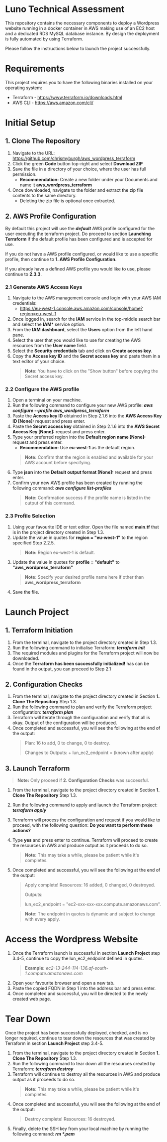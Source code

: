 # Luno Technical Assessment

This repository contains the necessary components to deploy a Wordpress website running in a docker container in AWS making use of an EC2 host and a dedicated RDS MySQL database instance.  By design the deployment is fully automated by using Terraform.

Please follow the instructions below to launch the project successfully.

# Requirements
This project requires you to have the following binaries installed on your operating system:
* Terraform - https://www.terraform.io/downloads.html
* AWS CLI - https://aws.amazon.com/cli/

# Initial Setup

## 1. Clone The Repository

1. Navigate to the URL: https://github.com/chrismyburgh/aws_wordpress_terraform
2. Click the green **Code** button top-right and select **Download ZIP**
3. Save the file in a directory of your choice, where the user has full permission. 
	* **Recommendation:**  Create a new folder under your Documents and name it **aws_wordpress_terraform**
4. Once downloaded, navigate to the folder and extract the zip file contents to the same directory.
	* Deleting the zip file is optional once extracted.

## 2. AWS Profile Configuration

By default this project will use the ***default*** AWS profile configured for the user executing the terraform project.  Do proceed to section **Launching Terraform** if the default profile has been configured and is accepted for use.

If you do not have a AWS profile configured, or would like to use a specific profile, then continue to **1. AWS Profile Configuration**.

If you already have a defined AWS profile you would like to use, please continue to **2.3.3**.

### 2.1 Generate AWS Access Keys

1. Navigate to the AWS management console and login with your AWS IAM credentials:
	* https://eu-west-1.console.aws.amazon.com/console/home?region=eu-west-1
2. Once logged in,  search for the **IAM** service in the top-middle search bar and select the **IAM*** service option.
3. From the **IAM dashboard**, select the **Users** option from the left hand pane.
4. Select the user that you would like to use for creating the AWS resources from the **User name** field.
5. Select the **Security credentials** tab and click on **Create access key**.
6. Copy the **Access key ID** and the **Secret access key** and paste them in a text editor of your choice. 
	> **Note:** You have to click on the "Show button" before copying the Secret access key.

### 2.2 Configure the AWS profile

1. Open a terminal on your machine.
2. Run the following command to configure your new AWS profile:
	***aws configure --profile aws_wordpress_terraform***
3. Paste the **Access key ID** obtained in Step 2.1.6 into the **AWS Access Key ID [None]:** request and press enter.
4. Paste the **Secret access key** obtained in Step 2.1.6 into the **AWS Secret Access Key [None]:** request and press enter.
5. Type your preferred region into the **Default region name [None]:** request and press enter.
	* **Recommendation:** Use **eu-west-1** as the default region.
	>  **Note:** Confirm that the region is enabled and available for your AWS account before specifying.
6. Type **json** into the **Default output format [None]:** request and press enter.
7. Confirm your new AWS profile has been created by running the following command:
	***aws configure list-profiles***
	> **Note:** Confirmation success if the profile name is listed in the output of this command.

### 2.3 Profile Selection

1. Using your favourite IDE or text editor.  Open the file named **main.tf**  that is in the project directory created in Step 1.3.
2. Update the value in quotes for **region = "eu-west-1"** to the region specified Step 2.2.5.
	> **Note:** Region eu-west-1 is default.
3. Update the value in quotes for **profile = "default"** to **"aws_wordpress_terraform"**
	> **Note:** Specify your desired profile name here if other than **aws_wordpress_terraform**
4. Save the file.


# Launch Project

## 1. Terraform Initiation
1. From the terminal, navigate to the project directory created in Step 1.3.
2. Run the following command to initialise Terraform:
	***terraform init***
3. The required modules and plugins for the Terraform project will now be downloaded.
4. Once the **Terraform has been successfully initialized!** has can be found in the output, you can proceed to Step 2.1

## 2. Configuration Checks
1. From the terminal, navigate to the project directory created in Section **1. Clone The Repository** Step 1.3.
2. Run the following command to plan and verify the Terraform project configuration:
	***terraform plan***
3. Terraform will iterate through the configuration and verify that all is okay.  Output of the configuration will be produced. 
4. Once completed and successful, you will see the following at the end of the output:
	> Plan: 16 to add, 0 to change, 0 to destroy.
	>
	> Changes to Outputs:
	> \+ lun_ec2_endpoint = (known after apply)

## 3. Launch Terraform

>**Note:** Only proceed if **2. Configuration Checks** was successful.
1. From the terminal, navigate to the project directory created in Section **1. Clone The Repository** Step 1.3.
2. Run the following command to apply and launch the Terraform project:
	***terraform apply***
3. Terraform will process the configuration and request if you would like to proceed, with the following question: **Do you want to perform these actions?**
4. Type **yes** and press enter to continue. Terraform will proceed to create the resources in AWS and produce output as it proceeds to do so.  
	> **Note:** This may take a while, please be patient while it's completes.
5. Once completed and successful, you will see the following at the end of the output:
	> Apply complete! Resources: 16 added, 0 changed, 0 destroyed.
	>
	>Outputs:
	>
	> lun_ec2_endpoint = "ec2-xxx-xxx-xxx.compute.amazonaws.com".

	>**Note:** The endpoint in quotes is dynamic and subject to change with every apply.

# Access the Wordpress Website

1. Once the Terraform launch is successful in section **Launch Project** step 3.4-5, continue to copy the lun_ec2_endpoint defined in quotes.
	>**Example:**     *ec2-13-244-114-136.af-south-1.compute.amazonaws.com*
2. Open your favourite browser and open a new tab. 
3. Paste the copied FQDN in Step 1 into the address bar and press enter.
4. Once completed and successful, you will be directed to the newly created web page.


# Tear Down

Once the project has been successfully deployed, checked, and is no longer required, continue to tear down the resources that was created by Terraform in section **Launch Project** step 3.4-5.

1. From the terminal, navigate to the project directory created in Section **1. Clone The Repository** Step 1.3.
2. Run the following command to tear down all the resources created by Terraform:
	***terraform destroy***
3. Terraform will continue to destroy all the resources in AWS and produce output as it proceeds to do so. 
	> **Note:** This may take a while, please be patient while it's completes.
4. Once completed and successful, you will see the following at the end of the output:
	>Destroy complete! Resources: 16 destroyed.
5. Finally, delete the SSH key from your local machine by running the following command:
	***rm \*.pem***